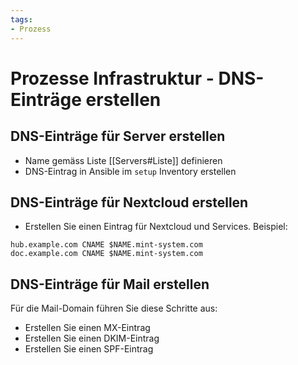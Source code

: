 ```yaml
---
tags:
- Prozess
---
```


# Prozesse Infrastruktur - DNS-Einträge erstellen

## DNS-Einträge für Server erstellen

* Name gemäss Liste [[Servers#Liste]] definieren
* DNS-Eintrag in Ansible im `setup` Inventory erstellen

## DNS-Einträge für Nextcloud erstellen

* Erstellen Sie einen Eintrag für Nextcloud und Services. Beispiel:

```
hub.example.com CNAME $NAME.mint-system.com
doc.example.com CNAME $NAME.mint-system.com
```

## DNS-Einträge für Mail erstellen

Für die Mail-Domain führen Sie diese Schritte aus:

* Erstellen Sie einen MX-Eintrag
* Erstellen Sie einen DKIM-Eintrag
* Erstellen Sie einen SPF-Eintrag